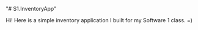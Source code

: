 "# S1.InventoryApp" 

Hi! Here is a simple inventory application I built for my Software 1 class. =)
